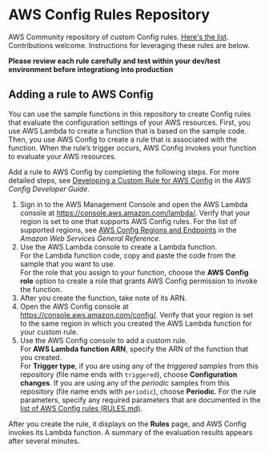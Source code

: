 # AWS Config Rules Repository

AWS Community repository of custom Config rules. [Here's the list](https://github.com/awslabs/aws-config-rules/blob/master/RULES.md). Contributions welcome. Instructions for leveraging these rules are below.

**Please review each rule carefully and test within your dev/test environment before integrationg into production**

## Adding a rule to AWS Config
You can use the sample functions in this repository to create Config rules that evaluate the configuration settings of your AWS resources. First, you use AWS Lambda to create a function that is based on the sample code. Then, you use AWS Config to create a rule that is associated with the function. When the rule’s trigger occurs, AWS Config invokes your function to evaluate your AWS resources.

Add a rule to AWS Config by completing the following steps. For more detailed steps, see [Developing a Custom Rule for AWS Config](http://docs.aws.amazon.com/config/latest/developerguide/evaluate-config_develop-rules_nodejs.html) in the *AWS Config Developer Guide*.

1.	Sign in to the AWS Management Console and open the AWS Lambda console at https://console.aws.amazon.com/lambda/. Verify that your region is set to one that supports AWS Config rules. For the list of supported regions, see [AWS Config Regions and Endpoints](http://docs.aws.amazon.com/general/latest/gr/rande.html#awsconfig_region) in the *Amazon Web Services General Reference*.
2.	Use the AWS Lambda console to create a Lambda function.  
    For the Lambda function code, copy and paste the code from the sample that you want to use.  
    For the role that you assign to your function, choose the **AWS Config role** option to create a role that grants AWS Config permission to invoke the function.  
3.	After you create the function, take note of its ARN.
4.	Open the AWS Config console at https://console.aws.amazon.com/config/. Verify that your region is set to the same region in which you created the AWS Lambda function for your custom rule.
5.	Use the AWS Config console to add a custom rule.  
    For **AWS Lambda function ARN**, specify the ARN of the function that you created.  
    For **Trigger type**, if you are using any of the *triggered samples* from this repository (file name ends with ```triggered```), choose **Configuration changes**. If you are using any of the *periodic* samples from this repository (file name ends with ```periodic```), choose **Periodic**.
    For the rule parameters, specify any required parameters that are documented in the [list of AWS Config rules (RULES.md)](./RULES.md). 

After you create the rule, it displays on the **Rules** page, and AWS Config invokes its Lambda function. A summary of the evaluation results appears after several minutes.
